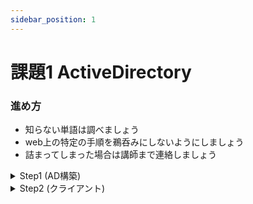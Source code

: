 ```yaml
---
sidebar_position: 1
---
```


# 課題1 ActiveDirectory

### 進め方
- 知らない単語は調べましょう
- web上の特定の手順を鵜呑みにしないようにしましょう
- 詰まってしまった場合は講師まで連絡しましょう

<details>
    <summary>Step1 (AD構築)</summary>
    <div>

VirtualBoxでWindowsServer 2022のマシンを1台構築し、ActiveDirectoryとドメインサービスを構成してください  

- ### ドメイン

ドメインは **任意** とする  

- ### ローカルアカウント

| アカウント名   | パスワード |                      |
| ------------- | --------- | -------------------- |
| Administrator | 任意      | OSインストール時に作成 |
| ITADM         | It@dmin   |                      |

- ### グループ

| グループ名  | 階層            | メンバー |
| ---------- | --------------- | ------- |
| maintainer | (ドメイン)¥Users | t_hoshi |
| operator   | (ドメイン)¥Users | b_eito  |

- ### OU

| OU名        | 階層        | メンバー  | 制御の委任  |
| ----------- | ---------- | -------- | ----------- |
| MainOffice  | (ドメイン)¥ | b_eito   |             |
| OsakaOffice | (ドメイン)¥ | t_hoshi  | b_eito      |

- ## ユーザー

| 名前        | ユーザー名 | パスワード  | PW設定                           |
| ---------- | ---------- | ---------- | ------------------------------- |
| 星　玉子    | t_hoshi    | eightbit   | 無期限                          |
| 永戸　美太郎 | b_eito    | P@ssw0rdd_ | 次回ログオン時にパスワード変更必須 |

    </div>
</details>

<details>
    <summary>Step2 (クライアント)</summary>
    <div>


クライアント用PCからドメインへ参加し、サーバの動作を確認します  
ドメインへは `b_eito` ユーザでログオンしましょう

- #### パスワード変更

`b_eito` ユーザでログオン時に、画面の指示に従ってパスワードを変更する  

| ログオンユーザ | 変更後パスワード |
| ------------- | -------------- |
| b_eito        | Eightbit       |


- #### ユーザ管理
`t_hoshi` ユーザのパスワードをリセットする

| ユーザ     | リセット後パスワード |
| --------  | ------------------- |
| t_hoshi   | it@star             |

:::tip
各操作が指示通りに実施できない場合、Step1の要件が満たせていません  
Step1で実施した内容を見直し、再度Step2を実施しましょう
:::

    </div>
</details>